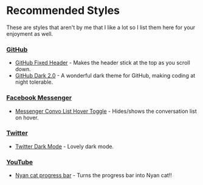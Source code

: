 # Recommended Styles
These are styles that aren't by me that I like a lot so I list them here for your enjoyment as well.

### [GitHub](https://github.com)
- [GitHub Fixed Header](https://github.com/StylishThemes/GitHub-FixedHeader) - Makes the header stick at the top as you scroll down.
- [GitHub Dark 2.0](https://github.com/cquanu/github-dark) - A wonderful dark theme for GitHub, making coding at night tolerable.

### [Facebook Messenger](https://messenger.com)
- [Messenger Convo List Hover Toggle](https://github.com/ekohilas/messenger-hover) - Hides/shows the conversation list on hover.

### [Twitter](https://twitter.com)
- [Twitter Dark Mode](https://github.com/dubstrike/twitter-dark-mode) - Lovely dark mode.

### [YouTube](https://youtube.com)
- [Nyan cat progress bar](https://userstyles.org/styles/95033/youtube-nyan-cat-progress-bar-video-player-theme) - Turns the progress bar into Nyan cat!!
